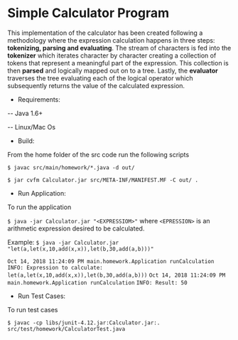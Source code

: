 # Simple Calculator Program

This implementation of the calculator has been created following a methodology where the expression calculation happens in three steps: **tokenizing, parsing and evaluating**. 
The stream of characters is fed into the **tokenizer** which iterates character by character creating a collection of tokens that represent a meaningful part of the expression. 
This collection is then **parsed** and logically mapped out on to a tree. 
Lastly, the **evaluator** traverses the tree evaluating each of the logical operator which subsequently returns the value of the calculated expression.

* Requirements:
 
-- Java 1.6+

-- Linux/Mac Os

* Build:

From the home folder of the src code run the following scripts

``$ javac src/main/homework/*.java -d out/``

``$ jar cvfm Calculator.jar src/META-INF/MANIFEST.MF -C out/ .``

* Run Application:

To run the application

``$ java -jar Calculator.jar "<EXPRESSIOM>"`` where ``<EPRESSION>`` is an arithmetic expression desired to be calculated.

Example:
``$ java -jar Calculator.jar "let(a,let(x,10,add(x,x)),let(b,30,add(a,b)))"``

``Oct 14, 2018 11:24:09 PM main.homework.Application runCalculation``
``INFO: Expression to calculate: let(a,let(x,10,add(x,x)),let(b,30,add(a,b)))``
``Oct 14, 2018 11:24:09 PM main.homework.Application runCalculation``
``INFO: Result: 50``

* Run Test Cases:

To run test cases

``$ javac -cp libs/junit-4.12.jar:Calculator.jar:.  src/test/homework/CalculatorTest.java``